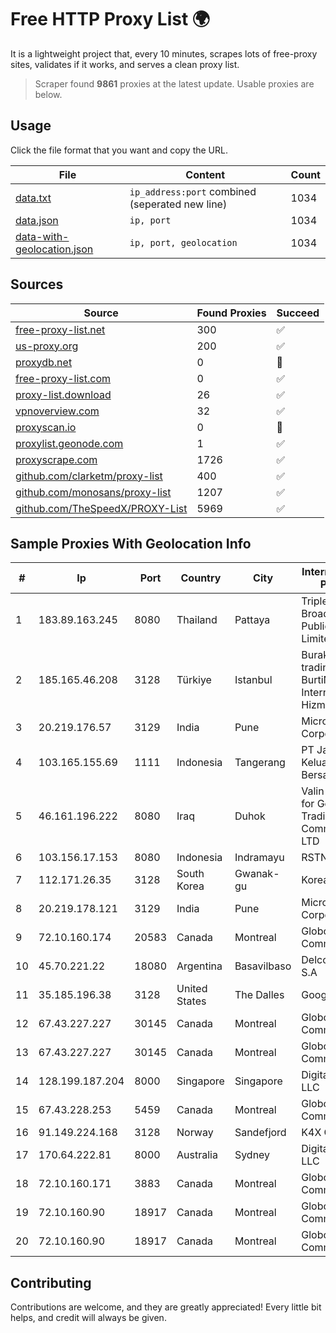 
# Free HTTP Proxy List 🌍

It is a lightweight project that, every 10 minutes, scrapes lots of free-proxy sites, validates if it works, and serves a clean proxy list.


> Scraper found **9861** proxies at the latest update. Usable proxies are below.

## Usage

Click the file format that you want and copy the URL.


|File|Content|Count|
|----|-------|-----|
|[data.txt](https://raw.githubusercontent.com/themiralay/Proxy-List-World/master/data.txt)|`ip_address:port` combined (seperated new line)|1034|
|[data.json](https://raw.githubusercontent.com/themiralay/Proxy-List-World/master/data.json)|`ip, port`|1034|
|[data-with-geolocation.json](https://raw.githubusercontent.com/themiralay/Proxy-List-World/master/data-with-geolocation.json)|`ip, port, geolocation`|1034|

## Sources

|Source|Found Proxies|Succeed|
|------|-------------|-------|
|[free-proxy-list.net](https://free-proxy-list.net)|300|✅|
|[us-proxy.org](https://www.us-proxy.org)|200|✅|
|[proxydb.net](http://proxydb.net)|0|🚫|
|[free-proxy-list.com](https://free-proxy-list.com/?page=&port=&type%5B%5D=http&type%5B%5D=https&up_time=0&search=Search)|0|✅|
|[proxy-list.download](https://www.proxy-list.download/HTTP)|26|✅|
|[vpnoverview.com](https://vpnoverview.com/privacy/anonymous-browsing/free-proxy-servers)|32|✅|
|[proxyscan.io](https://www.proxyscan.io)|0|🚫|
|[proxylist.geonode.com](https://proxylist.geonode.com/api/proxy-list?limit=300&page=1&sort_by=lastChecked&sort_type=desc&protocols=http,https)|1|✅|
|[proxyscrape.com](https://api.proxyscrape.com/v2/?request=displayproxies&protocol=http&timeout=10000&country=all&ssl=all&anonymity=all)|1726|✅|
|[github.com/clarketm/proxy-list](https://raw.githubusercontent.com/clarketm/proxy-list/master/proxy-list-raw.txt)|400|✅|
|[github.com/monosans/proxy-list](https://raw.githubusercontent.com/monosans/proxy-list/main/proxies/http.txt)|1207|✅|
|[github.com/TheSpeedX/PROXY-List](https://raw.githubusercontent.com/TheSpeedX/PROXY-List/master/http.txt)|5969|✅|


## Sample Proxies With Geolocation Info

|#|Ip|Port|Country|City|Internet Service Provider|
|-|--|----|-------|----|-------------------------|
|1|183.89.163.245|8080|Thailand|Pattaya|Triple T Broadband Public Company Limited|
|2|185.165.46.208|3128|Türkiye|Istanbul|Burak Buylu trading as BurtiNET Internet Hizmetleri|
|3|20.219.176.57|3129|India|Pune|Microsoft Corporation|
|4|103.165.155.69|1111|Indonesia|Tangerang|PT Jaringan Keluarga Bersama|
|5|46.161.196.222|8080|Iraq|Duhok|Valin Company for General Trading and Communication LTD|
|6|103.156.17.153|8080|Indonesia|Indramayu|RSTNET|
|7|112.171.26.35|3128|South Korea|Gwanak-gu|Korea Telecom|
|8|20.219.178.121|3129|India|Pune|Microsoft Corporation|
|9|72.10.160.174|20583|Canada|Montreal|GloboTech Communications|
|10|45.70.221.22|18080|Argentina|Basavilbaso|Delco Imagen S.A|
|11|35.185.196.38|3128|United States|The Dalles|Google LLC|
|12|67.43.227.227|30145|Canada|Montreal|GloboTech Communications|
|13|67.43.227.227|30145|Canada|Montreal|GloboTech Communications|
|14|128.199.187.204|8000|Singapore|Singapore|DigitalOcean, LLC|
|15|67.43.228.253|5459|Canada|Montreal|GloboTech Communications|
|16|91.149.224.168|3128|Norway|Sandefjord|K4X OU|
|17|170.64.222.81|8000|Australia|Sydney|DigitalOcean, LLC|
|18|72.10.160.171|3883|Canada|Montreal|GloboTech Communications|
|19|72.10.160.90|18917|Canada|Montreal|GloboTech Communications|
|20|72.10.160.90|18917|Canada|Montreal|GloboTech Communications|



## Contributing

Contributions are welcome, and they are greatly appreciated! Every
little bit helps, and credit will always be given.

